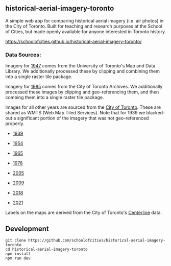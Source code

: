 ## historical-aerial-imagery-toronto

A simple web app for comparing historical aerial imagery (i.e. air photos) in the City of Toronto. Built for teaching and research purposes at the School of Cities, but made openly available for anyone interested in Toronto history.

https://schoolofcities.github.io/historical-aerial-imagery-toronto/

### Data Sources:

Imagery for [1947](https://mdl.library.utoronto.ca/collections/geospatial-data/toronto-aerial-photographs-1947-black-and-white-and-colourized) comes from the University of Toronto's Map and Data Library. We additionally processed these by clipping and combining them into a single raster tile package.

Imagery for [1985](https://www.toronto.ca/city-government/accountability-operations-customer-service/access-city-information-or-records/city-of-toronto-archives/whats-online/maps/aerial-photographs/aerial-photographs-1985/) comes from the City of Toronto Archives. We additionally processed these images by clipping and geo-referencing them, and then combing them into a single raster tile package.

Images for all other years are sourced from the [City of Toronto](https://open.toronto.ca/dataset/web-map-services/). These are shared as WMTS (Web Map Tiled Services). Note that for 1939 we blacked-out a significant portion of the imagery that was not geo-referenced properly.

- [1939](https://gis.toronto.ca/arcgis/rest/services/basemap/cot_historic_aerial_1939/MapServer/WMTS/) 

- [1954](https://gis.toronto.ca/arcgis/rest/services/basemap/cot_historic_aerial_1954/MapServer/WMTS/)

- [1965](https://gis.toronto.ca/arcgis/rest/services/basemap/cot_historic_aerial_1965/MapServer/WMTS/)

- [1978](https://gis.toronto.ca/arcgis/rest/services/basemap/cot_historic_aerial_1978/MapServer/WMTS/)

- [2005](https://gis.toronto.ca/arcgis/rest/services/basemap/cot_ortho_2005_color_20cm/MapServer/WMTS/)

- [2009](https://gis.toronto.ca/arcgis/rest/services/basemap/cot_ortho_2009_color_10cm/MapServer/WMTS/)

<!-- - [2011](https://gis.toronto.ca/arcgis/rest/services/primary/cot_ortho_2011_color_10cm_webm/MapServer/WMTS/) -->

- [2018](https://gis.toronto.ca/arcgis/rest/services/basemap/cot_ortho_2018_color_8cm/MapServer/WMTS/)

- [2021](https://gis.toronto.ca/arcgis/rest/services/basemap/cot_ortho/MapServer/WMTS)

Labels on the maps are derived from the City of Toronto's [Centerline](https://open.toronto.ca/dataset/toronto-centreline-tcl/) data.


## Development

```
git clone https://github.com/schoolofcities/historical-aerial-imagery-toronto
cd historical-aerial-imagery-toronto
npm install
npm run dev
```

